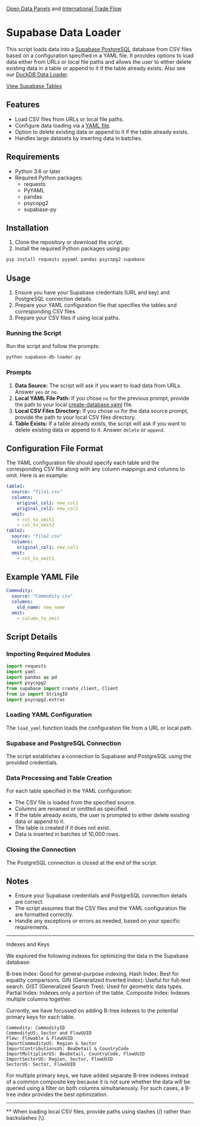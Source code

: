 [Open Data Panels](../../) and [International Trade Flow](/useeio.js/footprint/)

# Supabase Data Loader

This script loads data into a [Supabase PostgreSQL](https://supabase.com) database from CSV files based on a configuration specified in a YAML file. It provides options to load data either from URLs or local file paths and allows the user to either delete existing data in a table or append to it if the table already exists. Also see our [DuckDB Data Loader](../duckdb/).

<a href="SupabaseWebpage.html" class="btn btn-success">View Supabase Tables</a>

## Features

- Load CSV files from URLs or local file paths.
- Configure data loading via a [YAML file](https://github.com/ModelEarth/OpenFootprint/blob/main/impacts/exiobase/US-source/create-database.yaml).
- Option to delete existing data or append to it if the table already exists.
- Handles large datasets by inserting data in batches.

## Requirements

- Python 3.6 or later
- Required Python packages:
  - requests
  - PyYAML
  - pandas
  - psycopg2
  - supabase-py

## Installation

1. Clone the repository or download the script.
2. Install the required Python packages using pip:

```sh
pip install requests pyyaml pandas psycopg2 supabase
```

## Usage

1. Ensure you have your Supabase credentials (URL and key) and PostgreSQL connection details.
2. Prepare your YAML configuration file that specifies the tables and corresponding CSV files.
3. Prepare your CSV files if using local paths.

### Running the Script

Run the script and follow the prompts:

```sh
python supabase-db-loader.py
```

### Prompts

1. **Data Source:** The script will ask if you want to load data from URLs. Answer `yes` or `no`.
2. **Local YAML File Path:** If you chose `no` for the previous prompt, provide the path to your local [create-database.yaml](https://github.com/ModelEarth/OpenFootprint/blob/main/impacts/exiobase/US-source/create-database.yaml) file.
3. **Local CSV Files Directory:** If you chose `no` for the data source prompt, provide the path to your local CSV files directory.
4. **Table Exists:** If a table already exists, the script will ask if you want to delete existing data or append to it. Answer `delete` or `append`.

## Configuration File Format

The YAML configuration file should specify each table and the corresponding CSV file along with any column mappings and columns to omit. Here is an example:

```yaml
table1:
  source: "file1.csv"
  columns:
    original_col1: new_col1
    original_col2: new_col2
  omit:
    - col_to_omit1
    - col_to_omit2
table2:
  source: "file2.csv"
  columns:
    original_col1: new_col1
  omit:
    - col_to_omit1
```

## Example YAML File

```yaml
Commodity:
  source: "Commodity.csv"
  columns:
    old_name: new_name
  omit:
    - column_to_omit
```

## Script Details

### Importing Required Modules

```python
import requests
import yaml
import pandas as pd
import psycopg2
from supabase import create_client, Client
from io import StringIO
import psycopg2.extras
```

### Loading YAML Configuration

The `load_yaml` function loads the configuration file from a URL or local path.

### Supabase and PostgreSQL Connection

The script establishes a connection to Supabase and PostgreSQL using the provided credentials.

### Data Processing and Table Creation

For each table specified in the YAML configuration:
- The CSV file is loaded from the specified source.
- Columns are renamed or omitted as specified.
- If the table already exists, the user is prompted to either delete existing data or append to it.
- The table is created if it does not exist.
- Data is inserted in batches of 10,000 rows.

### Closing the Connection

The PostgreSQL connection is closed at the end of the script.

## Notes

- Ensure your Supabase credentials and PostgreSQL connection details are correct.
- The script assumes that the CSV files and the YAML configuration file are formatted correctly.
- Handle any exceptions or errors as needed, based on your specific requirements.


----------------------------------------------------------------

Indexes and Keys

We explored the following indexes for optimizing the data in the Supabase database:

B-tree Index: Good for general-purpose indexing.
Hash Index: Best for equality comparisons.
GIN (Generalized Inverted Index): Useful for full-text search.
GiST (Generalized Search Tree): Used for geometric data types.
Partial Index: Indexes only a portion of the table.
Composite Index: Indexes multiple columns together.

Currently, we have focussed on adding B-tree indexes to the potential primary keys for each table.

    Commodity: CommodityID
    CommodityUS: Sector and FlowUUID
    Flow: Flowable & FlowUUID
    ImportCommodityUS: Region & Sector
    ImportContributionsUS: BeaDetail & CountryCode
    ImportMultiplierUS: BeaDetail, CountryCode, FlowUUID
    ImportSectorUS: Region, Sector, FlowUUID
    SectorUS: Sector, FlowUUID

For multiple primary keys, we have added separate B-tree indexes instead of a common composite key because it is not sure whether the data will be queried using a filter on both columns simultaneously. For such cases, a B-tree index provides the best optimization.

---

** When loading local CSV files, provide paths using slashes (/) rather than backslashes (\\).